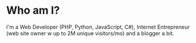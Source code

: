 # Who am I?

I'm a Web Developer (PHP, Python, JavaScript, C#), Internet Entrepreneur (web site owner w up to 2M unique visitors/mo) and a blogger a bit.
